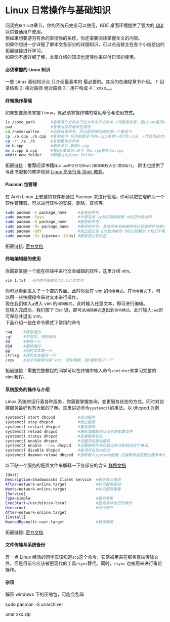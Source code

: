 # Linux 日常操作与基础知识

阅读完`新手上路`章节，你的系统已完全可以使用，KDE 桌面环境提供了强大的 [GUI](https://zh.wikipedia.org/wiki/%E5%9B%BE%E5%BD%A2%E7%94%A8%E6%88%B7%E7%95%8C%E9%9D%A2) 以供普通用户使用。  
但如果想要游刃有余的掌控你的系统，你还需要阅读掌握本文的内容。  
如果你想进一步详细了解本文各部分的详细知识，可以点击群主在各个小结给出的拓展链接进行学习。  
如果你不想详细了解，本章介绍的知识也足够你来应付日常的使用。

#### 必须掌握的 Linux 知识

一些 Linux 基础知识点 只介绍最基本的 最必要的。其余的在编程章节介绍。
1: 目录结构
2: 相对路径 绝对路径
3：用户构成
4：xxxx。。。

#### 终端操作基础

如果想要熟练掌握 Linux，就必须掌握终端的常见命令与使用方式。

```bash
ls /some_path       #查看某个文件夹下的文件与子文件夹 /代表根目录，是Linux最顶端的路径，是绝对路径
pwd                 #查看当前终端所在路径
cd /home/wallen     #切换目录命令，将当前终端切换到某一个路径下
cp ./a.cpp ./b.cpp  #复制命令 将当前路径下的a.cpp复制一份为b.cpp ./代表当前文件夹所在路径，是相对路径
cp -r ./a ./b       #复制整体文件夹
rm b.cpp            #删除命令 删除b.cpp
mv a.cpp b.cpp      #移动(重命名)命令 将a.cpp更名为b.cpp
mkdir new_folder    #新建文件夹new_folder
```

拓展链接：推荐阅读书籍`《Linux命令行与Shell脚本编程大全(第3版)》`。 群主也提供了与此书配套的教学视频 [Linux 命令行与 Shell 教程](https://bilibili.com)。

#### Pacman 包管理

在 Arch Linux 上安装的软件都通过 Pacman 来进行管理。你可以把它理解为一个软件管理器，可以进行软件的安装，删除，查询等。

```bash
sudo pacman -S package_name     #安装软件包
sudo pacman -Syyu               #升级系统 yy标记强制刷新 u标记升级动作
sudo pacman -R package_name     #删除软件包
sudo pacman -Rs package_name    #删除软件包，及其所有没有被其他已安装软件包使用的依赖包
sudo pacman -Qdt                #找出孤立包 Q为查询操作 d标记依赖包 t标记不需要的包 dt合并标记孤立包
sudo pacman -Rs $(pacman -Qtdq) #删除孤立软件包
```

拓展链接: [官方文档](https://wiki.archlinux.org/index.php/Pacman)

#### 终端编辑器的使用

你需要掌握一个能在终端中进行文本编辑的软件，这里介绍 vim。

```bash
vim 1.txt   #创建并编辑名为1.txt的文件
```

你可以看到进入了一个空的界面。此时你处在 vim 的`命令模式`。在`命令模式`下，可以用一些快捷指令来对文本进行操作。  
现在我们输入`a`进入 vim 的`编辑模式`，此时输入任意文本，即可进行编辑。  
在输入完成后，我们按下 Esc 键，即可从`编辑模式`退出到`命令模式`。此时输入`:wq`即可保存并退出 vim。  
下面介绍一些在命令模式下常用的命令

```bash
:wq     #保存退出
:q!     #不保存，强制退出
dd      #删除一行
d2d     #删除两行
gg      #回到文本第一行
ctrl+g  #转到文本最后一行
/xxx    #在文中搜索内容'xxx' 回车搜索，按n键转到下一个
```

拓展链接：需要完整教程的同学可以在终端中输入命令`vimtutor`来学习完整的 vim 教程。

#### 系统服务的操作与介绍

Linux 系统中运行着各种服务，你需要掌握查询，变更服务状态的方式。同时对创建服务最好也有大致的了解。这里讲述命令`systemctl`的用法。以 dhcpcd 为例

```bash
systemctl start dhcpcd          #启动服务
systemctl stop dhcpcd           #停止服务
systemctl restart dhcpcd        #重启服务
systemctl reload dhcpcd         #重新加载服务以及它的配置文件
systemctl status dhcpcd         #查看服务状态
systemctl enable dhcpcd         #设置开机启动服务
systemctl enable --now dhcpcd   #设置服务为开机启动并立即启动这个单元:
systemctl disable dhcpcd        #取消开机自动启动
systemctl daemon-reload dhcpcd  #重新载入systemd配置 扫描新增或变更的服务单元 不会重新加载变更的配置 加载变更的配置用reload
```

以下贴一个服务的配置文件来解释一下各部分的含义
[样例文档](https://www.freedesktop.org/software/systemd/man/systemd.service.html#Examples)

```bash
[Unit]
Description=Shadowsocks Client Service  #服务单元描述
After=network-online.target             #标记服务启动
Wants=network-online.target             #标记服务需要
[Service]
Type=simple                             #服务类型
ExecStart=/usr/bin/ss-local             #服务具体执行的操作
User=root                               #执行用户
After=network-online.target
[Install]
WantedBy=multi-user.target              #被谁依赖
```

拓展链接: [官方文档](https://wiki.archlinux.org/index.php/Systemd#Basic_systemctl_usage)

#### 文件传输与系统备份

有一点 Linux 经验的同学应该知道`scp`这个命令。它常被用来在服务器端传输文件。但是目前它应该被更现代的工具`rsync`替代。同时，`rsync` 也被用来进行备份操作。

#### 杂项

解压 windows 下的压缩包，可能会乱码

sudo pacman -S unarchiver

unar xxx.zip
